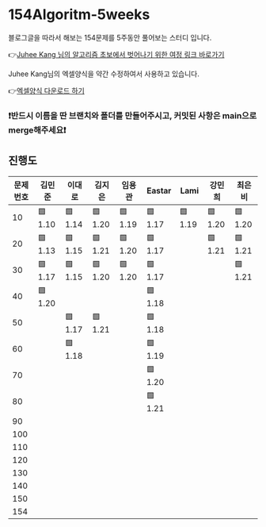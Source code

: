 # 154Algoritm-5weeks

블로그글을 따라서 해보는 154문제를 5주동안 풀어보는 스터디 입니다.

👉[Juhee Kang 님의 알고리즘 초보에서 벗어나기 위한 여정 링크 바로가기](https://claudiajkang.medium.com/%EC%95%8C%EA%B3%A0%EB%A6%AC%EC%A6%98-%EC%B4%88%EB%B3%B4%EC%97%90%EC%84%9C-%EB%B2%97%EC%96%B4%EB%82%98%EA%B8%B0-%EC%9C%84%ED%95%9C-%EC%97%AC%EC%A0%95-1ffb6bdfec6b)

Juhee Kang님의 엑셀양식을 약간 수정하여서 사용하고 있습니다.

👉[엑셀양식 다운로드 하기](https://docs.google.com/spreadsheets/d/1Bx27IJulthhpM04qbtuL0aAkX8psi5D4/edit?usp=sharing&ouid=113010703494073260482&rtpof=true&sd=true)

### ❗️반드시 이름을 딴 브랜치와 폴더를 만들어주시고, 커밋된 사항은 main으로 merge해주세요❗️

## 진행도

| 문제번호 | 김민준  | 이대로  | 김지은     | 임용관  | Eastar  | Lami    | 강민희| 최은비    |
| -------- | ------- | ------- |---------| ------- | ------- | ------- | ------- | ------- |
| 10       | 🟩 1.10 | 🟩 1.14 | 🟩 1.20 | 🟩 1.19 | 🟩 1.17 | 🟩 1.19 | 🟩 1.20 | 🟩 1.20 |
| 20       | 🟩 1.13 | 🟩 1.15 | 🟩 1.21 | 🟩 1.20 | 🟩 1.17 |         |  🟩 1.21| 🟩 1.21 |
| 30       | 🟩 1.17 | 🟩 1.15 | 🟩 1.20 | 🟩 1.20 | 🟩 1.17 |         |         | 🟩 1.21 |
| 40       | 🟩 1.20 |         |         |         | 🟩 1.18 |
| 50       |         | 🟩 1.17 | 🟩 1.21 |         | 🟩 1.18 |
| 60       |         | 🟩 1.18 |         |         | 🟩 1.19 |
| 70       |         |         |         |         | 🟩 1.20 |
| 80       |         |         |         |         | 🟩 1.21 |
| 90       |         |         |         |         |
| 100      |         |         |         |         |
| 110      |         |         |         |         |
| 120      |         |         |         |         |
| 130      |         |         |         |         |
| 140      |         |         |         |         |
| 150      |         |         |         |         |
| 154      |         |         |         |         |
